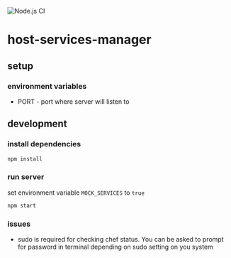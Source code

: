 ![Node.js CI](https://github.com/alesut/host-services-manager/workflows/Node.js%20CI/badge.svg)
# host-services-manager

## setup

### environment variables

- PORT - port where server will listen to

## development

### install dependencies

```sh
npm install
```

### run server

set environment variable `MOCK_SERVICES` to `true`

```sh
npm start
```

### issues

- sudo is required for checking chef status. You can be asked to prompt for password in terminal depending on sudo setting on you system